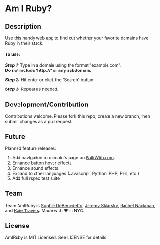 # Am I Ruby?

## Description

Use this handy web app to find out whether your favorite domains have Ruby in their stack.

#### To use:

_**Step 1:**_
Type in a domain using the format "example.com".   
**Do not include 'http://' or any subdomain.**

_**Step 2:**_
Hit enter or click the 'Search' button.

_**Step 3:**_
Repeat as needed.


## Development/Contribution

Contributions welcome. Please fork this repo, create a new branch, then submit changes as a pull request.


## Future

Planned feature releases:  
1. Add navigation to domain's page on [BuiltWith.com](http://builtwith.com/).  
2. Enhance button hover effects.  
3. Enhance sound effects.  
4. Expand to other languages (Javascript, Python, PHP, Perl, etc.)  
5. Add full rspec test suite  
 

## Team

Team AmIRuby is [Sophie DeBenedetto](https://github.com/SophieDeBenedetto), [Jeremy Sklarsky](https://github.com/jeremysklarsky), [Rachel Nackman](https://github.com/rnackman), and [Kate Travers](https://github.com/ktravers). Made with ♥ in NYC.


## License

AmIRuby is MIT Licensed. See LICENSE for details.